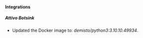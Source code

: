 #### Integrations
##### Attivo Botsink
- Updated the Docker image to: *demisto/python3:3.10.10.49934*.
